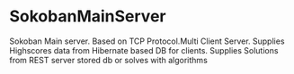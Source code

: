 # SokobanMainServer
Sokoban Main server. Based on TCP Protocol.Multi Client Server. Supplies Highscores data from Hibernate based DB for clients. Supplies Solutions from REST server stored db or solves with algorithms
